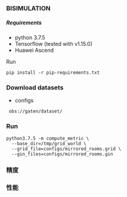 ### BISIMULATION

##### Requirements
 - python 3.7.5
 - Tensorflow (tested with v1.15.0)
 - Huawei Ascend
 
 Run
```
pip install -r pip-requirements.txt
```

### Download datasets
 - configs
 ```
  obs://gaten/dataset/
 ```

### Run
```
python3.7.5 -m compute_metric \
  --base_dir=/tmp/grid_world \
  --grid_file=configs/mirrored_rooms.grid \
  --gin_files=configs/mirrored_rooms.gin
```

### 精度


### 性能